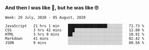  ### And then I was like 🤯, but he was like 🙄
<!--
**Mat2ja/Mat2ja** is a ✨ _special_ ✨ repository because its `README.md` (this file) appears on your GitHub profile.

Here are some ideas to get you started:

- 🔭 I’m currently working on ...
- 🌱 I’m currently learning ...
- 👯 I’m looking to collaborate on ...
- 🤔 I’m looking for help with ...
- 💬 Ask me about ...
- 📫 How to reach me: ...
- 😄 Pronouns: ...
- ⚡ Fun fact: ...
-->

<!--START_SECTION:waka-->
```text
Week: 29 July, 2020 - 05 August, 2020

JavaScript   21 hrs 1 min    ██████████████████░░░░░░░   72.73 % 
CSS          3 hrs 42 mins   ███░░░░░░░░░░░░░░░░░░░░░░   12.80 % 
HTML         3 hrs 9 mins    ██░░░░░░░░░░░░░░░░░░░░░░░   10.91 % 
Markdown     41 mins         ░░░░░░░░░░░░░░░░░░░░░░░░░   02.42 % 
JSON         9 mins          ░░░░░░░░░░░░░░░░░░░░░░░░░   00.56 %
```
<!--END_SECTION:waka-->
